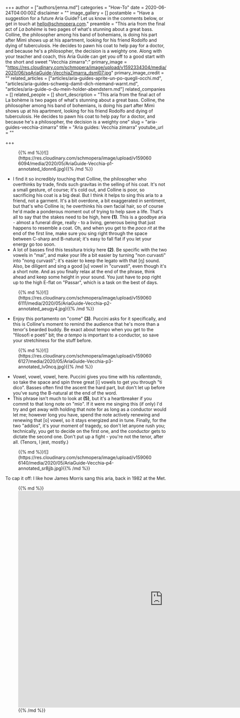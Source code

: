 +++
author = ["authors/jenna.md"]
categories = "How-To"
date = 2020-06-24T04:00:00Z
disclaimer = ""
image_gallery = []
postamble = "Have a suggestion for a future Aria Guide? Let us know in the comments below, or get in touch at [hello@schmopera.com](mailto:hello@schmopera.com)."
preamble = "This aria from the final act of _La bohème_ is two pages of what's stunning about a great bass. Colline, the philosopher among his band of bohemians, is doing his part after Mimì shows up at his apartment, looking for his friend Rodolfo and dying of tuberculosis. He decides to pawn his coat to help pay for a doctor, and because he's a philosopher, the decision is a weighty one. Along with your teacher and coach, this Aria Guide can get you off to a good start with the short and sweet \"Vecchia zimarra\":"
primary_image = "https://res.cloudinary.com/schmopera/image/upload/v1592334304/media/2020/06/sqAriaGuide-VecchiaZimarra_dsml07.jpg"
primary_image_credit = ""
related_articles = ["articles/aria-guides-aprite-un-po-quegli-occhi.md", "articles/aria-guides-schweig-damit-dich-niemand-warnt.md", "articles/aria-guide-o-du-mein-holder-abendstern.md"]
related_companies = []
related_people = []
short_description = "This aria from the final act of La bohème is two pages of what's stunning about a great bass. Colline, the philosopher among his band of bohemians, is doing his part after Mimì shows up at his apartment, looking for his friend Rodolfo and dying of tuberculosis. He decides to pawn his coat to help pay for a doctor, and because he's a philosopher, the decision is a weighty one"
slug = "aria-guides-vecchia-zimarra"
title = "Aria guides: Vecchia zimarra"
youtube_url = ""

+++
<figure data-type="image">{{% md %}}![](https://res.cloudinary.com/schmopera/image/upload/v1590606094/media/2020/05/AriaGuide-Vecchia-p1-annotated_ldonn6.jpg){{% /md %}}

</figure>

* I find it so incredibly touching that Colline, the philosopher who overthinks by trade, finds such gravitas in the selling of his coat. It's not a small gesture, of course; it's cold out, and Colline is poor, so sacrificing his coat is a big deal. But I think it helps to sing this aria to a friend, not a garment. It's a bit overdone, a bit exaggerated in sentiment, but that's who Colline is; he overthinks his own facial hair, so of course he'd made a ponderous moment out of trying to help save a life. That's all to say that the stakes need to be high, here **(1)**. This is a goodbye aria - almost a funeral dirge, really - to a living, generous being that just happens to resemble a coat. Oh, and when you get to the _poco rit_ at the end of the first line, make sure you sing right through the space between C-sharp and B-natural; it's easy to fall flat if you let your energy go too soon.
* A lot of basses find this tessitura tricky here **(2)**. Be specific with the two vowels in "mai", and make your life a bit easier by turning "non curvasti" into "nong curvasti"; it's easier to keep the legato with that \[ŋ\] sound. Also, be diligent and sing a good \[u\] vowel in "curvasti", even though it's a short note. And as you finally relax at the end of the phrase, think ahead and keep some height in your sound. You just have to pop right up to the high E-flat on "Passar", which is a task on the best of days. 

<figure data-type="image">{{% md %}}![](https://res.cloudinary.com/schmopera/image/upload/v1590606111/media/2020/05/AriaGuide-Vecchia-p2-annotated_aeugy4.jpg){{% /md %}}

</figure>

* Enjoy this portamento on "come" **(3)**. Puccini asks for it specifically, and this is Colline's moment to remind the audience that he's more than a tenor's bearded buddy. Be exact about tempo when you get to the "filosofi e poeti" bit; the _a tempo_ is important to a conductor, so save your stretchiness for the stuff before.

<figure data-type="image">{{% md %}}![](https://res.cloudinary.com/schmopera/image/upload/v1590606127/media/2020/05/AriaGuide-Vecchia-p3-annotated_lv0ncq.jpg){{% /md %}}

</figure>

* Vowel, vowel, vowel, here. Puccini gives you time with his _rallentando_, so take the space and spin three great \[i\] vowels to get you through "ti dico". Basses often find the ascent the hard part, but don't let up before you've sung the B-natural at the end of the word. 
* This phrase isn't much to look at **(5)**, but it's a heartbreaker if you commit to that long note on "mio". If it were me singing this (if only) I'd try and get away with holding that note for as long as a conductor would let me; however long you have, spend the note actively renewing and renewing that \[o\] vowel, so it stays energized and in tune. Finally, for the two "addios", it's your moment of tragedy, so don't let anyone rush you; technically, you get to decide on the first one, and the conductor gets to dictate the second one. Don't put up a fight - you're not the tenor, after all. (Tenors, I jest, mostly.)

<figure data-type="image">{{% md %}}![](https://res.cloudinary.com/schmopera/image/upload/v1590606140/media/2020/05/AriaGuide-Vecchia-p4-annotated_sr8jjb.jpg){{% /md %}}

</figure>

To cap it off: I like how James Morris sang this aria, back in 1982 at the Met.

<figure data-type="video">{{% md %}}<iframe width="901" height="676" src="https://www.youtube.com/embed/ArYceMAJiH8" frameborder="0" allow="accelerometer; autoplay; encrypted-media; gyroscope; picture-in-picture" allowfullscreen></iframe>{{% /md %}}

</figure>
